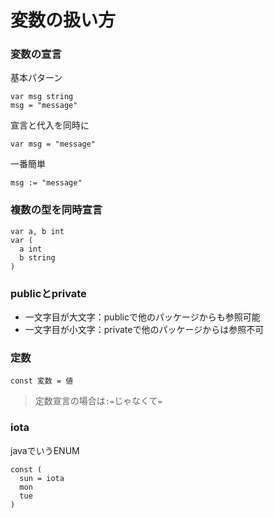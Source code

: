 # 変数の扱い方
### 変数の宣言
基本パターン
```
var msg string
msg = "message"
```
宣言と代入を同時に
```
var msg = "message"
```
一番簡単
```
msg := "message"
```
### 複数の型を同時宣言
```
var a, b int
var (
  a int
  b string
)
```
### publicとprivate
* 一文字目が大文字：publicで他のパッケージからも参照可能
* 一文字目が小文字：privateで他のパッケージからは参照不可

### 定数
```
const 変数 = 値
```
> 定数宣言の場合は`:=`じゃなくて`=`  
### iota
javaでいうENUM
```
const (
  sun = iota
  mon
  tue
)
```
